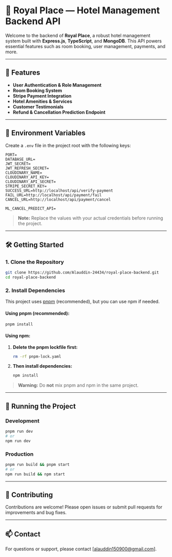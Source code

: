 # 🏨 Royal Place — Hotel Management Backend API

Welcome to the backend of **Royal Place**, a robust hotel management system built with **Express.js**, **TypeScript**, and **MongoDB**. This API powers essential features such as room booking, user management, payments, and more.

---

## 🚀 Features

- **User Authentication & Role Management**
- **Room Booking System**
- **Stripe Payment Integration**
- **Hotel Amenities & Services**
- **Customer Testimonials**
- **Refund & Cancellation Prediction Endpoint**

---

## 🔐 Environment Variables

Create a `.env` file in the project root with the following keys:

```env
PORT=
DATABASE_URL=
JWT_SECRET=
JWT_REFRESH_SECRET=
CLOUDINARY_NAME=
CLOUDINARY_API_KEY=
CLOUDINARY_API_SECRET=
STRIPE_SECRET_KEY=
SUCCESS_URL=http://localhost/api/verify-payment
FAIL_URL=http://localhost/api/payment/fail
CANCEL_URL=http://localhost/api/payment/cancel

ML_CANCEL_PREDICT_API=
```

> **Note:** Replace the values with your actual credentials before running the project.

---

## 🛠 Getting Started

### 1. Clone the Repository

```bash
git clone https://github.com/Alauddin-24434/royal-place-backend.git
cd royal-place-backend
```

### 2. Install Dependencies

This project uses [pnpm](https://pnpm.io/) (recommended), but you can use npm if needed.

#### Using pnpm (recommended):

```bash
pnpm install
```

#### Using npm:

1. **Delete the pnpm lockfile first:**
    ```bash
    rm -rf pnpm-lock.yaml
    ```
2. **Then install dependencies:**
    ```bash
    npm install
    ```

> **Warning:** Do **not** mix pnpm and npm in the same project.

---

## 🚀 Running the Project

### Development

```bash
pnpm run dev
# or
npm run dev
```

### Production

```bash
pnpm run build && pnpm start
# or
npm run build && npm start
```


---

## 🤝 Contributing

Contributions are welcome! Please open issues or submit pull requests for improvements and bug fixes.

---

## 📫 Contact

For questions or support, please contact [alauddin150900@gmail.com].